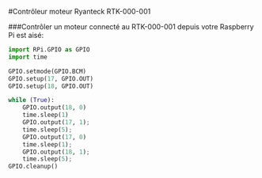 <!--
---
name: Contrôleur moteur Ryanteck
description: Contrôleur moteur Ryanteck RTK-000-001
pincount: 26
pin:
  '11':
    name: moteur 1 A
    direction: output
    active: high
  '12':
    name: moteur 1 B
    direction: output
    active: high
  '15':
    name: moteur 2 A
    direction: output
    active: high
  '16':
    name: moteur 2 B
    direction: output
    active: high
-->
#Contrôleur moteur Ryanteck RTK-000-001

###Contrôler un moteur connecté au RTK-000-001 depuis votre Raspberry Pi est aisé: 

```python
import RPi.GPIO as GPIO
import time

GPIO.setmode(GPIO.BCM)
GPIO.setup(17, GPIO.OUT)
GPIO.setup(18, GPIO.OUT)

while (True):
	GPIO.output(18, 0)
	time.sleep(1)
	GPIO.output(17, 1);
	time.sleep(5);
	GPIO.output(17, 0)
	time.sleep(1);
	GPIO.output(18, 1);
	time.sleep(5);
GPIO.cleanup()
```